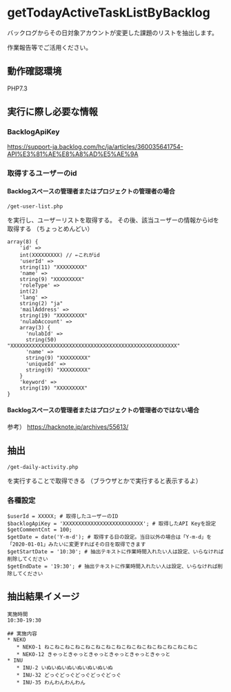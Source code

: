 # getTodayActiveTaskListByBacklog

バックログからその日対象アカウントが変更した課題のリストを抽出します。

作業報告等でご活用ください。

## 動作確認環境
PHP7.3

## 実行に際し必要な情報
### BacklogApiKey
https://support-ja.backlog.com/hc/ja/articles/360035641754-API%E3%81%AE%E8%A8%AD%E5%AE%9A

### 取得するユーザーのid

#### Backlogスペースの管理者またはプロジェクトの管理者の場合

```
/get-user-list.php
```

を実行し、ユーザーリストを取得する。
その後、該当ユーザーの情報からidを取得する
（ちょっとめんどい）

```
array(8) {
    'id' =>
    int(XXXXXXXXX) // ←これがid
    'userId' =>
    string(11) "XXXXXXXXX"
    'name' =>
    string(9) "XXXXXXXXX"
    'roleType' =>
    int(2)
    'lang' =>
    string(2) "ja"
    'mailAddress' =>
    string(19) "XXXXXXXXX"
    'nulabAccount' =>
    array(3) {
      'nulabId' =>
      string(50) "XXXXXXXXXXXXXXXXXXXXXXXXXXXXXXXXXXXXXXXXXXXXXXXXXXXXXX"
      'name' =>
      string(9) "XXXXXXXXX"
      'uniqueId' =>
      string(9) "XXXXXXXXX"
    }
    'keyword' =>
    string(19) "XXXXXXXXX"
}
```

#### Backlogスペースの管理者またはプロジェクトの管理者のではない場合

参考）
https://hacknote.jp/archives/55613/

## 抽出

```
/get-daily-activity.php
```
を実行することで取得できる
（ブラウザとかで実行すると表示するよ）

### 各種設定

```
$userId = XXXXX; # 取得したユーザーのID 
$backlogApiKey = 'XXXXXXXXXXXXXXXXXXXXXXXXXX'; # 取得したAPI Keyを設定
$getCommentCnt = 100;
$getDate = date('Y-m-d'); # 取得する日の設定。当日以外の場合は「Y-m-d」を「2020-01-01」みたいに変更すればその日を取得できます
$getStartDate = '10:30'; # 抽出テキストに作業時間入れたい人は設定、いらなければ削除してください
$getEndDate = '19:30'; # 抽出テキストに作業時間入れたい人は設定、いらなければ削除してください
```

## 抽出結果イメージ

```
実施時間
10:30-19:30

## 実施内容
* NEKO
   * NEKO-1 ねこねこねこねこねこねこねこねこねこねこねこねこねこねこねこ
   * NEKO-12 きゃっときゃっときゃっときゃっときゃっときゃっと
* INU
   * INU-2 いぬいぬいぬいぬいぬいぬいぬ
   * INU-32 どっぐどっぐどっぐどっぐどっぐ
   * INU-35 わんわんわんわん

```